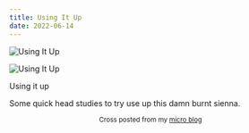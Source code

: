 ```yaml
---
title: Using It Up
date: 2022-06-14
---
```

![Using It Up](/76af109ba3.jpg)

![Using It Up](/76af109ba3.jpg)

<p>Using it up</p>
<p>Some quick head studies to try use up this damn burnt sienna.</p>
<p></p>


<center><small>Cross posted from my <a href='http://micro.blog/joshnicholas'>micro blog</a></small></center>

    